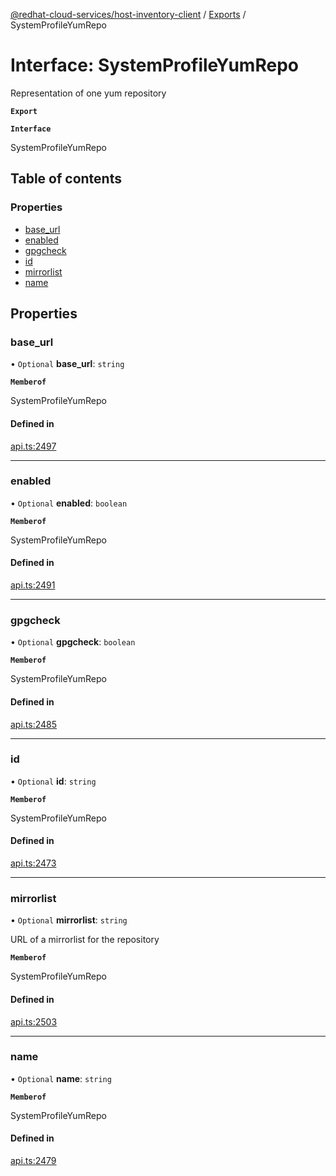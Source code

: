 [@redhat-cloud-services/host-inventory-client](../README.md) / [Exports](../modules.md) / SystemProfileYumRepo

# Interface: SystemProfileYumRepo

Representation of one yum repository

**`Export`**

**`Interface`**

SystemProfileYumRepo

## Table of contents

### Properties

- [base\_url](SystemProfileYumRepo.md#base_url)
- [enabled](SystemProfileYumRepo.md#enabled)
- [gpgcheck](SystemProfileYumRepo.md#gpgcheck)
- [id](SystemProfileYumRepo.md#id)
- [mirrorlist](SystemProfileYumRepo.md#mirrorlist)
- [name](SystemProfileYumRepo.md#name)

## Properties

### base\_url

• `Optional` **base\_url**: `string`

**`Memberof`**

SystemProfileYumRepo

#### Defined in

[api.ts:2497](https://github.com/RedHatInsights/javascript-clients/blob/master/packages/host-inventory/api.ts#L2497)

___

### enabled

• `Optional` **enabled**: `boolean`

**`Memberof`**

SystemProfileYumRepo

#### Defined in

[api.ts:2491](https://github.com/RedHatInsights/javascript-clients/blob/master/packages/host-inventory/api.ts#L2491)

___

### gpgcheck

• `Optional` **gpgcheck**: `boolean`

**`Memberof`**

SystemProfileYumRepo

#### Defined in

[api.ts:2485](https://github.com/RedHatInsights/javascript-clients/blob/master/packages/host-inventory/api.ts#L2485)

___

### id

• `Optional` **id**: `string`

**`Memberof`**

SystemProfileYumRepo

#### Defined in

[api.ts:2473](https://github.com/RedHatInsights/javascript-clients/blob/master/packages/host-inventory/api.ts#L2473)

___

### mirrorlist

• `Optional` **mirrorlist**: `string`

URL of a mirrorlist for the repository

**`Memberof`**

SystemProfileYumRepo

#### Defined in

[api.ts:2503](https://github.com/RedHatInsights/javascript-clients/blob/master/packages/host-inventory/api.ts#L2503)

___

### name

• `Optional` **name**: `string`

**`Memberof`**

SystemProfileYumRepo

#### Defined in

[api.ts:2479](https://github.com/RedHatInsights/javascript-clients/blob/master/packages/host-inventory/api.ts#L2479)

